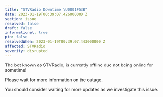 ```yaml
---
title: "STVRadio Downtime \U0001F53B"
date: 2023-01-19T00:39:07.426000000 Z
section: issue
resolved: false
draft: false
informational: true
pin: false
resolvedWhen: 2023-01-19T00:39:07.443000000 Z
affected: STVRadio
severity: disrupted
---
```


The bot known as STVRadio, is currently offline due not being online for sometime!

Please wait for more information on the outage.

You should consider waiting for more updates as we investigate this issue.
